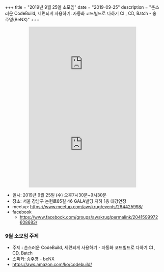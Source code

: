 +++
title = "2019년 9월 25일 소모임"
date = "2019-09-25"
description = "촌스러운 CodeBuild, 세련되게 사용하기: 자동화 코드빌드로 다하기 CI , CD, Batch - 송주영(BeNX)"
+++
<div style="text-align:center">
<iframe src="https://www.facebook.com/plugins/post.php?href=https%3A%2F%2Fwww.facebook.com%2Fphoto.php%3Ffbid%3D2603358676557998%26set%3Dpcb.2041599972608683%26type%3D3%26theater%26ifg%3D1&width=350&show_text=true&appId=267443750824008&height=262" width="350" height="262" style="border:none;overflow:hidden" scrolling="no" frameborder="0" allowTransparency="true" allow="encrypted-media"></iframe>
<br>
<iframe src="https://www.facebook.com/plugins/post.php?href=https%3A%2F%2Fwww.facebook.com%2Fphoto.php%3Ffbid%3D2603358673224665%26set%3Dpcb.2041599972608683%26type%3D3%26theater%26ifg%3D1&width=350&show_text=true&appId=267443750824008&height=262" width="350" height="262" style="border:none;overflow:hidden" scrolling="no" frameborder="0" allowTransparency="true" allow="encrypted-media"></iframe>
<br>
</div>

- 일시: 2019년 9월 25일 (수) 오후7시30분~9시30분
- 장소: 서울 강남구 논현로85길 46 GALA빌딩 지하 1층 대강연장
- meetup: https://www.meetup.com/awskrug/events/264425998/
- facebook
    - https://www.facebook.com/groups/awskrug/permalink/2041599972608683/

### 9월 소모임 주제
- 주제 : 촌스러운 CodeBuild, 세련되게 사용하기 - 자동화 코드빌드로 다하기 CI , CD, Batch
- 스피커: 송주영 - beNX
- https://aws.amazon.com/ko/codebuild/

